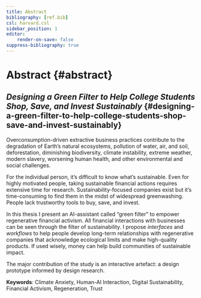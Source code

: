 ```yaml
---
title: Abstract
bibliography: [ref.bib]
csl: harvard.csl
sidebar_position: 1
editor:
    render-on-save: false
suppress-bibliography: true
---
```


# Abstract {#abstract}

## *Designing a Green Filter to Help College Students Shop, Save, and Invest Sustainably* {#designing-a-green-filter-to-help-college-students-shop-save-and-invest-sustainably}

Overconsumption-driven extractive business practices contribute to the degradation of Earth’s natural ecosystems, pollution of water, air, and soil, deforestation, diminishing biodiversity, climate instability, extreme weather, modern slavery, worsening human health, and other environmental and social challenges.

For the individual person, it’s difficult to know what’s sustainable. Even for highly motivated people, taking sustainable financial actions requires extensive time for research. Sustainability-focused companies exist but it’s time-consuming to find them in the midst of widespread greenwashing. People lack trustworthy tools to buy, save, and invest.

In this thesis I present an AI-assistant called “green filter” to empower regenerative financial activism. All financial interactions with businesses can be seen through the filter of sustainability. I propose *interfaces* and *workflows* to help people develop long-term relationships with regenerative companies that acknowledge ecological limits and make high-quality products. If used wisely, money can help build communities of sustainable impact.

The major contribution of the study is an interactive artefact: a design prototype informed by design research.

**Keywords**: Climate Anxiety, Human-AI Interaction, Digital Sustainability, Financial Activism, Regeneration, Trust
